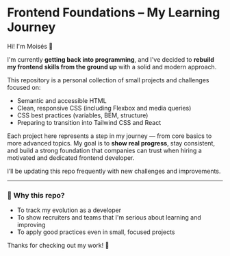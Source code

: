 # Frontend Foundations – My Learning Journey

Hi! I'm Moisés 👋

I'm currently **getting back into programming**, and I've decided to **rebuild my frontend skills from the ground up** with a solid and modern approach.

This repository is a personal collection of small projects and challenges focused on:

- Semantic and accessible HTML
- Clean, responsive CSS (including Flexbox and media queries)
- CSS best practices (variables, BEM, structure)
- Preparing to transition into Tailwind CSS and React

Each project here represents a step in my journey — from core basics to more advanced topics. My goal is to **show real progress**, stay consistent, and build a strong foundation that companies can trust when hiring a motivated and dedicated frontend developer.

I’ll be updating this repo frequently with new challenges and improvements.

---

### 🚀 Why this repo?

- To track my evolution as a developer
- To show recruiters and teams that I'm serious about learning and improving
- To apply good practices even in small, focused projects

Thanks for checking out my work! 🙌
